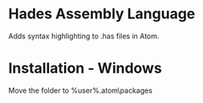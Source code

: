 # Hades Assembly Language
Adds syntax highlighting to .has files in Atom.

# Installation - Windows
Move the folder to %user%\.atom\packages
